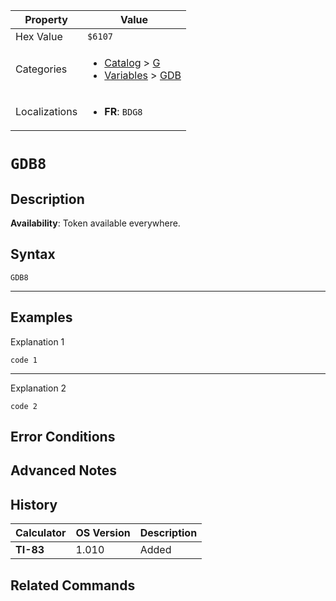 | Property      | Value |
|---------------|-------|
| Hex Value     | `$6107`|
| Categories    | <ul><li>[Catalog](<../categories/Catalog.md>) > [G](<../categories/Catalog.md#G>)</li><li>[Variables](<../categories/Variables.md>) > [GDB](<../categories/Variables.md#GDB>)</li></ul> |
| Localizations | <ul><li><b>FR</b>: `BDG8`</li></ul> |

# `GDB8`

## Description



<b>Availability</b>: Token available everywhere.

## Syntax
`GDB8`

<hr>

## Examples

Explanation 1
```ti-basic
code 1
```
---
Explanation 2
```ti-basic
code 2
```

## Error Conditions


## Advanced Notes


## History
| Calculator | OS Version | Description |
|------------|------------|-------------|
| <b>TI-83</b> | 1.010 | Added

## Related Commands

    